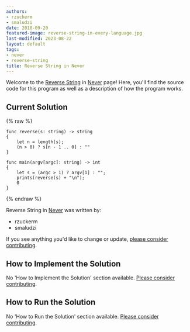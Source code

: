 ```yaml
---
authors:
- rzuckerm
- smaludzi
date: 2018-09-20
featured-image: reverse-string-in-every-language.jpg
last-modified: 2023-08-22
layout: default
tags:
- never
- reverse-string
title: Reverse String in Never
---
```


Welcome to the [Reverse String](https://sampleprograms.io/projects/reverse-string) in [Never](https://sampleprograms.io/languages/never) page! Here, you'll find the source code for this program as well as a description of how the program works.

## Current Solution

{% raw %}

```never
func reverse(s: string) -> string
{
    let n = length(s);
    (n > 0) ? s[n - 1 .. 0] : ""
}

func main(argv[argc]: string) -> int
{
    let s = (argc > 1) ? argv[1] : "";
    prints(reverse(s) + "\n");
    0
}

```

{% endraw %}

Reverse String in [Never](https://sampleprograms.io/languages/never) was written by:

- rzuckerm
- smaludzi

If you see anything you'd like to change or update, [please consider contributing](https://github.com/TheRenegadeCoder/sample-programs).

## How to Implement the Solution

No 'How to Implement the Solution' section available. [Please consider contributing](https://github.com/TheRenegadeCoder/sample-programs-website).

## How to Run the Solution

No 'How to Run the Solution' section available. [Please consider contributing](https://github.com/TheRenegadeCoder/sample-programs-website).